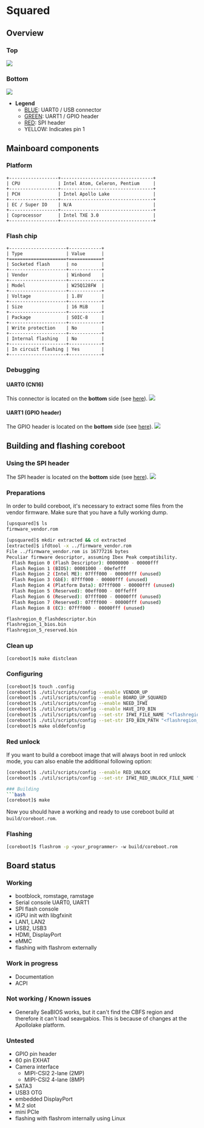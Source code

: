 # Squared

## Overview
### Top
![][overview_top]

### Bottom
![][overview_bottom]

* **Legend**
	* [BLUE][header_cn16_link]: UART0 / USB connector
	* [GREEN][header_gpio_link]: UART1 / GPIO header
	* [RED][header_cn22_link]: SPI header
	* YELLOW: Indicates pin 1

## Mainboard components
### Platform
```eval_rst
+------------------+----------------------------------+
| CPU              | Intel Atom, Celeron, Pentium     |
+------------------+----------------------------------+
| PCH              | Intel Apollo Lake                |
+------------------+----------------------------------+
| EC / Super IO    | N/A                              |
+------------------+----------------------------------+
| Coprocessor      | Intel TXE 3.0                    |
+------------------+----------------------------------+
```

### Flash chip
```eval_rst
+---------------------+------------+
| Type                | Value      |
+=====================+============+
| Socketed flash      | no         |
+---------------------+------------+
| Vendor              | Winbond    |
+---------------------+------------+
| Model               | W25Q128FW  |
+---------------------+------------+
| Voltage             | 1.8V       |
+---------------------+------------+
| Size                | 16 MiB     |
+---------------------+------------+
| Package             | SOIC-8     |
+---------------------+------------+
| Write protection    | No         |
+---------------------+------------+
| Internal flashing   | No         |
+---------------------+------------+
| In circuit flashing | Yes        |
+---------------------+------------+
```

### Debugging
#### UART0 (CN16)
This connector is located on the **bottom** side (see [here][overview_bottom_link]).
![][header_cn16]


#### UART1 (GPIO header)
The GPIO header is located on the **bottom** side (see [here][overview_bottom_link]).
![][header_gpio]

## Building and flashing coreboot
### Using the SPI header
The SPI header is located on the **bottom** side (see [here][overview_bottom_link]).
![][header_cn22]

### Preparations
In order to build coreboot, it's necessary to extract some files from the vendor firmware. Make sure that you have a fully working dump.
```bash
[upsquared]$ ls
firmware_vendor.rom
```

```bash
[upsquared]$ mkdir extracted && cd extracted
[extracted]$ ifdtool -x ../firmware_vendor.rom
File ../firmware_vendor.rom is 16777216 bytes
Peculiar firmware descriptor, assuming Ibex Peak compatibility.
  Flash Region 0 (Flash Descriptor): 00000000 - 00000fff
  Flash Region 1 (BIOS): 00001000 - 00efefff
  Flash Region 2 (Intel ME): 07fff000 - 00000fff (unused)
  Flash Region 3 (GbE): 07fff000 - 00000fff (unused)
  Flash Region 4 (Platform Data): 07fff000 - 00000fff (unused)
  Flash Region 5 (Reserved): 00eff000 - 00ffefff
  Flash Region 6 (Reserved): 07fff000 - 00000fff (unused)
  Flash Region 7 (Reserved): 07fff000 - 00000fff (unused)
  Flash Region 8 (EC): 07fff000 - 00000fff (unused)
```

```bash
flashregion_0_flashdescriptor.bin
flashregion_1_bios.bin
flashregion_5_reserved.bin
```

### Clean up
```bash
[coreboot]$ make distclean
```

### Configuring
```bash
[coreboot]$ touch .config
[coreboot]$ ./util/scripts/config --enable VENDOR_UP
[coreboot]$ ./util/scripts/config --enable BOARD_UP_SQUARED
[coreboot]$ ./util/scripts/config --enable NEED_IFWI
[coreboot]$ ./util/scripts/config --enable HAVE_IFD_BIN
[coreboot]$ ./util/scripts/config --set-str IFWI_FILE_NAME "<flashregion_1_bios.bin>"
[coreboot]$ ./util/scripts/config --set-str IFD_BIN_PATH "<flashregion_0_flashdescriptor.bin>"
[coreboot]$ make olddefconfig
```

### Red unlock
If you want to build a coreboot image that will always boot in red unlock mode, you can also enable the additional following option:
```bash
[coreboot]$ ./util/scripts/config --enable RED_UNLOCK
[coreboot]$ ./util/scripts/config --set-str IFWI_RED_UNLOCK_FILE_NAME "<red_unlocked_flashregion_1_bios.bin>"

### Building
```bash
[coreboot]$ make
```

Now you should have a working and ready to use coreboot build at `build/coreboot.rom`.

### Flashing
```bash
[coreboot]$ flashrom -p <your_programmer> -w build/coreboot.rom
```

## Board status
### Working
- bootblock, romstage, ramstage
- Serial console UART0, UART1
- SPI flash console
- iGPU init with libgfxinit
- LAN1, LAN2
- USB2, USB3
- HDMI, DisplayPort
- eMMC
- flashing with flashrom externally

### Work in progress
- Documentation
- ACPI

### Not working / Known issues
- Generally SeaBIOS works, but it can't find the CBFS region and therefore it can't load seavgabios. This is because of changes at the Apollolake platform.

### Untested
- GPIO pin header
- 60 pin EXHAT
- Camera interface
  - MIPI-CSI2 2-lane (2MP)
  - MIPI-CSI2 4-lane (8MP)
- SATA3
- USB3 OTG
- embedded DisplayPort
- M.2 slot
- mini PCIe
- flashing with flashrom internally using Linux


[header_cn16]: header_cn16_10pin_uart0.svg
[header_cn16_link]: #uart0-cn16
[header_cn22]: header_cn22_12pin_spi.svg
[header_cn22_link]: #using-the-spi-header
[header_gpio]: header_40pin_gpio_uart1.svg
[header_gpio_link]: #uart1-gpio-header
[overview_top]: top.jpg
[overview_bottom]: bottom.jpg
[overview_bottom_link]: #bottom
